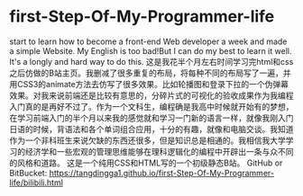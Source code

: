 # first-Step-Of-My-Programmer-life
start to learn how to become a front-end Web developer a week and made a simple Website. 
My English is too bad!But I can do my best to learn it well.
It's a longly and hard way to do this.
这是我花半个月左右时间学习完html和css之后仿做的B站主页。我删减了很多重复的布局，将每种不同的布局写了一遍，并用CSS3的animate方法去仿写了很多效果。比如轮播图和登录下拉的一个伪弹幕效果。对我来说前端还是比较有意思的，分碎片式的可视化的验收成果作为我编程入门真的是再好不过了。作为一个文科生，编程确是我高中时候就开始有的梦想，在学习前端入门的半个月以来我的感觉就和学习一门新的语言一样，就像我刚入门日语的时候，背语法和各个单词组合应用，十分的有趣，就像和电脑交谈。我知道作为一个非科班生来说欠缺的东西还很多，但是知识总是相通的。我相信我大学学习的经济学和一些宏观的管理思维能够在理科逻辑化的编程中开辟出一条与众不同的风格和道路。
这是一个纯用CSS和HTML写的一个初级静态B站。
GitHub or BitBucket: https://tangdingga1.github.io/first-Step-Of-My-Programmer-life/bilibili.html
